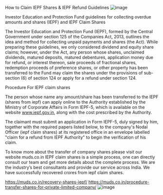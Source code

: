 How to Claim IEPF Shares & IEPF Refund Guidelines
![image](https://user-images.githubusercontent.com/102798589/168024492-1f5e9150-60e8-467e-9952-6e3135bfabf2.png)

Investor Education and Protection Fund guidelines for collecting overdue amounts and shares (IEPF) and IEPF Claim Shares

The Investor Education and Protection Fund (IEPF), formed by the Central Government under section 125 of the Companies Act, 2013, outlines the idea and method for collecting unpaid payments and shares (the Act). While preparing these guidelines, we only considered dividend and equity share claims; however, under the Act, any person whose shares, unclaimed dividends, matured deposits, matured debentures, application money due for refund, or interest thereon, sale proceeds of fractional shares, redemption proceeds of preference shares, or other property has been transferred to the Fund may claim the shares under the provisions of sub-section (6) of section 124 or apply for a refund under section 124.


Procedure For IEPF claim shares

The person whose name any amount/share has been transferred to the IEPF (shares from iepf) can apply online to the Authority established by the Ministry of Corporate Affairs in Form IEPF-5, which is available on the website www.iepf.gov.in, along with the cost prescribed by the Authority.

The claimant must submit an application in Form IEPF-5, duly signed by him, together with the required papers listed below, to the company's Nodal Officer (iepf claim shares) at its registered office in an envelope labelled "claim for a refund from IEPF Authority" to begin the verification of his claim.
 
To know more about the transfer of company shares please visit our website muds.co.in IEPF claim shares is a simple process, one can directly consult our team and get more details about the complete process. We are the industry’s best consultants and provide our service across India. We have successfully recovered crores from iepf claim shares. 

https://muds.co.in/recovery-shares-iepf/
https://muds.co.in/procedure-transfer-shares-for-private-limited-company/
![image](https://user-images.githubusercontent.com/102798589/168024540-b3810be7-69ee-4a55-a555-507106eb9baa.png)
